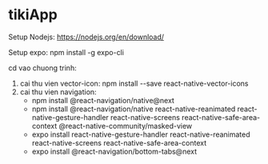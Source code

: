 # tikiApp
Setup Nodejs: https://nodejs.org/en/download/

Setup expo: npm install -g expo-cli

cd vao chuong trinh: 
1. cai thu vien vector-icon: npm install --save react-native-vector-icons
2. cai thu vien navigation: 
    * npm install @react-navigation/native@next
    * npm install @react-navigation/native react-native-reanimated react-native-gesture-handler react-native-screens react-native-safe-area-context @react-native-community/masked-view
    * expo install react-native-gesture-handler react-native-reanimated react-native-screens react-native-safe-area-context
    * expo install @react-navigation/bottom-tabs@next

